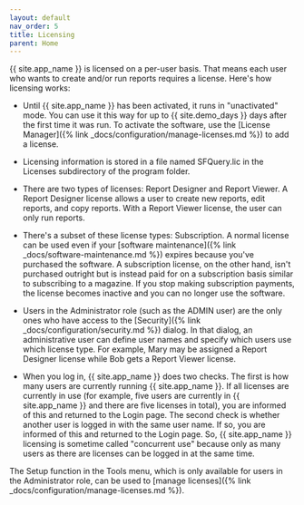 ```yaml
---
layout: default
nav_order: 5
title: Licensing
parent: Home
---
```


{{ site.app_name }} is licensed on a per-user basis. That means each user who wants to create and/or run reports requires a license. Here's how licensing works:

* Until {{ site.app_name }} has been activated, it runs in "unactivated" mode. You can use it this way for up to {{ site.demo_days }} days after the first time it was run. To activate the software, use the [License Manager]({% link _docs/configuration/manage-licenses.md %}) to add a license.

* Licensing information is stored in a file named SFQuery.lic in the Licenses subdirectory of the program folder.

* There are two types of licenses: Report Designer and Report Viewer. A Report Designer license allows a user to create new reports, edit reports, and copy reports. With a Report Viewer license, the user can only run reports.

* There's a subset of these license types: Subscription. A normal license can be used even if your [software maintenance]({% link _docs/software-maintenance.md %}) expires because you've purchased the software. A subscription license, on the other hand, isn't purchased outright but is instead paid for on a subscription basis similar to subscribing to a magazine. If you stop making subscription payments, the license becomes inactive and you can no longer use the software.

* Users in the Administrator role (such as the ADMIN user) are the only ones who have access to the [Security]({% link _docs/configuration/security.md %}) dialog. In that dialog, an administrative user can define user names and specify which users use which license type. For example, Mary may be assigned a Report Designer license while Bob gets a Report Viewer license.

* When you log in, {{ site.app_name }} does two checks. The first is how many users are currently running {{ site.app_name }}. If all licenses are currently in use (for example, five users are currently in {{ site.app_name }} and there are five licenses in total), you are informed of this and returned to the Login page. The second check is whether another user is logged in with the same user name. If so, you are informed of this and returned to the Login page. So, {{ site.app_name }} licensing is sometime called "concurrent use" because only as many users as there are licenses can be logged in at the same time.

The Setup function in the Tools menu, which is only available for users in the Administrator role, can be used to [manage licenses]({% link _docs/configuration/manage-licenses.md %}).